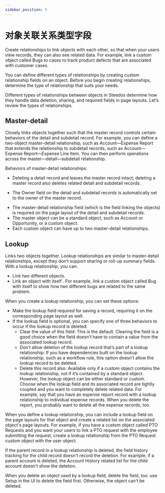 ```yaml
---
sidebar_position: 5
---
```

# 对象关联关系类型字段

Create relationships to link objects with each other, so that when your users view records, they can also see related data. For example, link a custom object called Bugs to cases to track product defects that are associated with customer cases.

You can define different types of relationships by creating custom relationship fields on an object. Before you begin creating relationships, determine the type of relationship that suits your needs.

Different types of relationships between objects in Steedos determine how they handle data deletion, sharing, and required fields in page layouts. Let’s review the types of relationships.

## Master-detail

Closely links objects together such that the master record controls certain behaviors of the detail and subdetail record. For example, you can define a two-object master-detail relationship, such as Account—Expense Report that extends the relationship to subdetail records, such as Account—Expense Report—Expense Line Item. You can then perform operations across the master—detail—subdetail relationship.

Behaviors of master-detail relationships:

- Deleting a detail record and leaves the master record intact; deleting a master record also deletes related detail and subdetail records. 
<!-- - By default, records can’t be reparented in master-detail relationships. Administrators can, however, allow child records in master-detail relationships on custom objects to be reparented to different parent records by selecting the Allow reparenting option in the master-detail relationship definition. -->
- The Owner field on the detail and subdetail records is automatically set to the owner of the master record. 
<!-- - Detail and subdetail records inherit security settings and permissions from the master record. You can’t set permissions on the detail record independently. -->
- The master-detail relationship field (which is the field linking the objects) is required on the page layout of the detail and subdetail records.
- The master object can be a standard object, such as Account or Opportunity, or a custom object.
- Each custom object can have up to two master-detail relationships.
<!-- - The Related To entry can’t be changed after you save the relationship. -->
<!-- - A profile or a permission set can have an entity, such as Account, with a master-detail relationship. A broken permission dependency exists if the child entity has permissions that the parent should have. Steedos updates the parent entity for a broken permission dependency on the first save action for the profile or permission set. -->

## Lookup

Links two objects together. Lookup relationships are similar to master-detail relationships, except they don’t support sharing or roll-up summary fields. With a lookup relationship, you can:

- Link two different objects.
- Link an object with itself . For example, link a custom object called Bug with itself to show how two different bugs are related to the same problem.

When you create a lookup relationship, you can set these options:

- Make the lookup field required for saving a record, requiring it on the corresponding page layout as well.
- If the lookup field is optional, you can specify one of three behaviors to occur if the lookup record is deleted:
  - Clear the value of this field: This is the default. Clearing the field is a good choice when the field doesn’t have to contain a value from the associated lookup record.
  - Don’t allow deletion of the lookup record that’s part of a lookup relationship: If you have dependencies built on the lookup relationship, such as a workflow rule, this option doesn’t allow the lookup record to be deleted.
  - Delete this record also: Available only if a custom object contains the lookup relationship, not if it’s contained by a standard object. However, the lookup object can be either standard or custom. Choose when the lookup field and its associated record are tightly coupled and you want to completely delete related data. For example, say that you have an expense report record with a lookup relationship to individual expense records. When you delete the report, you probably want to delete all the expense records, too.

When you define a lookup relationship, you can include a lookup field on the page layouts for that object and create a related list on the associated object's page layouts. For example, if you have a custom object called PTO Requests and you want your users to link a PTO request with the employee submitting the request, create a lookup relationship from the PTO Request custom object with the user object.

If the parent record in a lookup relationship is deleted, the field history tracking for the child record doesn't record the deletion. For example, if a parent account is deleted, the Account History related list for the child account doesn’t show the deletion.

When you delete an object used by a lookup field, delete the field, too. use Setup in the UI to delete the field first. Otherwise, the object can’t be deleted.